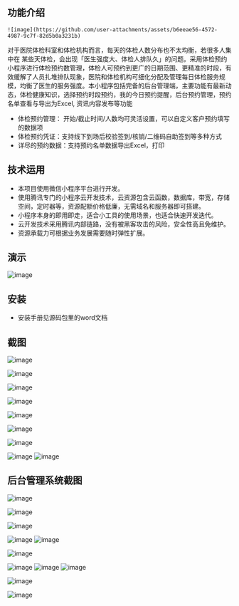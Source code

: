 ## 功能介绍 
    ![image](https://github.com/user-attachments/assets/b6eeae56-4572-4987-9c7f-82d5b0a3231b)

对于医院体检科室和体检机构而言，每天的体检人数分布也不太均衡，若很多人集中在 某些天体检，会出现「医生强度大、体检人排队久」的问题。采用体检预约小程序进行体检预约数管理，体检人可预约到更广的日期范围、更精准的时段，有效缓解了人员扎堆排队现象，医院和体检机构可细化分配及管理每日体检服务规模，均衡了医生的服务强度。本小程序包括完备的后台管理端，主要功能有最新动态，体检健康知识，选择预约时段预约，我的今日预约提醒，后台预约管理，预约名单查看与导出为Excel, 资讯内容发布等功能

- 体检预约管理： 开始/截止时间/人数均可灵活设置，可以自定义客户预约填写的数据项
- 体检预约凭证：支持线下到场后校验签到/核销/二维码自助签到等多种方式
- 详尽的预约数据：支持预约名单数据导出Excel，打印

 

## 技术运用
- 本项目使用微信小程序平台进行开发。
- 使用腾讯专门的小程序云开发技术，云资源包含云函数，数据库，带宽，存储空间，定时器等，资源配额价格低廉，无需域名和服务器即可搭建。
- 小程序本身的即用即走，适合小工具的使用场景，也适合快速开发迭代。
- 云开发技术采用腾讯内部链路，没有被黑客攻击的风险，安全性高且免维护。
- 资源承载力可根据业务发展需要随时弹性扩展。  


 


## 演示
 
![image](https://github.com/user-attachments/assets/6376ca7e-6587-470a-ad95-d088d6ba225f)

 
 

## 安装

- 安装手册见源码包里的word文档




## 截图

![image](https://github.com/user-attachments/assets/1f183927-0b7c-461c-b6d2-29fe4be12062)

![image](https://github.com/user-attachments/assets/c7c7f305-c49c-4341-897f-992f336abbcd)

![image](https://github.com/user-attachments/assets/0eef0a7b-a33c-4d29-9397-13b9724260b8)


![image](https://github.com/user-attachments/assets/1ebbd071-abfb-45ad-ac51-c99298197deb)

![image](https://github.com/user-attachments/assets/3d2646e0-a127-4a6f-bebc-3ea059ff8459)

![image](https://github.com/user-attachments/assets/bb1c045b-a908-4bc0-b053-12ee7b2da141)

![image](https://github.com/user-attachments/assets/2747a1f7-da74-454e-b45a-b79750376a23)

 ![image](https://github.com/user-attachments/assets/3c0e4420-0d85-4ca8-8107-b81845e2d47d)
![image](https://github.com/user-attachments/assets/42e3a040-893b-4586-b7b9-62bf2634696f)


## 后台管理系统截图

![image](https://github.com/user-attachments/assets/9fde6269-3f04-4246-b327-de29d10b2043)

![image](https://github.com/user-attachments/assets/e2bcf0e4-87eb-4254-a27c-26ec3d13deab)

![image](https://github.com/user-attachments/assets/b3c54b65-e58a-4489-b378-74c2d0779280)


![image](https://github.com/user-attachments/assets/4b08a41d-387d-409d-b43b-7c35dfd74bcc)
![image](https://github.com/user-attachments/assets/ad4cbbe0-3369-4ac1-8c81-a497c6638094)


![image](https://github.com/user-attachments/assets/bdf262a1-c006-4d03-b764-e4b5cf8c9003)


![image](https://github.com/user-attachments/assets/61462bb9-12d6-4010-81e6-d54627e80abf)
![image](https://github.com/user-attachments/assets/4d211212-5355-4654-9c3b-bfb872945e43)
![image](https://github.com/user-attachments/assets/25a9baf7-e86f-4882-a1c1-e0219c75ff34)

![image](https://github.com/user-attachments/assets/4f60cf4d-2d7c-4cfe-8d27-7c73129ed528)

![image](https://github.com/user-attachments/assets/d0bc4b0d-ffb9-43ee-ab61-b3363bab5b91)



 
